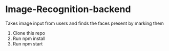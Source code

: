 # Image-Recognition-backend
Takes image input from users and finds the faces present by marking them

1. Clone this repo 
2. Run npm install
3. Run npm start
